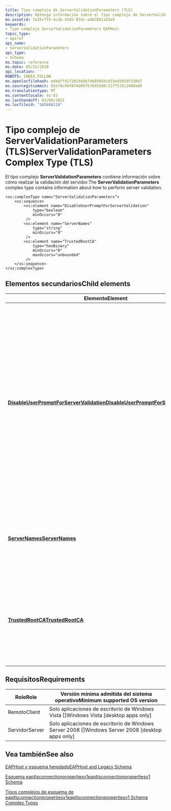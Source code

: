 ```yaml
---
title: Tipo complejo de ServerValidationParameters (TLS)
description: Obtenga información sobre el tipo complejo de ServerValidationParameters. Este tipo contiene información sobre cómo realizar la validación del servidor. | Tipo complejo de ServerValidationParameters (TLS)
ms.assetid: 7a35c7f5-4cab-43d5-87dc-a4020811d3a9
keywords:
- Tipo complejo ServerValidationParameters EAPHost
topic_type:
- apiref
api_name:
- ServerValidationParameters
api_type:
- Schema
ms.topic: reference
ms.date: 05/31/2018
api_location: ''
ROBOTS: INDEX,FOLLOW
ms.openlocfilehash: edebffd1f2023dd6f460505dc033e4505df338d7
ms.sourcegitcommit: 92e74c99f8f4d097676959d0c317f533c2400a80
ms.translationtype: MT
ms.contentlocale: es-ES
ms.lasthandoff: 03/09/2021
ms.locfileid: "105698118"
---
```

# <a name="servervalidationparameters-complex-type-tls"></a><span data-ttu-id="430db-106">Tipo complejo de ServerValidationParameters (TLS)</span><span class="sxs-lookup"><span data-stu-id="430db-106">ServerValidationParameters Complex Type (TLS)</span></span>

<span data-ttu-id="430db-107">El tipo complejo **ServerValidationParameters** contiene información sobre cómo realizar la validación del servidor.</span><span class="sxs-lookup"><span data-stu-id="430db-107">The **ServerValidationParameters** complex type contains information about how to perform server validation.</span></span>

``` syntax
<xs:complexType name="ServerValidationParameters">
    <xs:sequence>
        <xs:element name="DisableUserPromptForServerValidation"
            type="boolean"
            minOccurs="0"
         />
        <xs:element name="ServerNames"
            type="string"
            minOccurs="0"
         />
        <xs:element name="TrustedRootCA"
            type="hexBinary"
            minOccurs="0"
            maxOccurs="unbounded"
         />
    </xs:sequence>
</xs:complexType>
```

## <a name="child-elements"></a><span data-ttu-id="430db-108">Elementos secundarios</span><span class="sxs-lookup"><span data-stu-id="430db-108">Child elements</span></span>



| <span data-ttu-id="430db-109">Elemento</span><span class="sxs-lookup"><span data-stu-id="430db-109">Element</span></span>                                                                                                                                                    | <span data-ttu-id="430db-110">Tipo</span><span class="sxs-lookup"><span data-stu-id="430db-110">Type</span></span>      | <span data-ttu-id="430db-111">Descripción</span><span class="sxs-lookup"><span data-stu-id="430db-111">Description</span></span>                                                                                                                                                                                                                                                                                                                                                                                                                                                                                                                                                                                                                                                                                                                                                                                                                                                                        |
|------------------------------------------------------------------------------------------------------------------------------------------------------------|-----------|------------------------------------------------------------------------------------------------------------------------------------------------------------------------------------------------------------------------------------------------------------------------------------------------------------------------------------------------------------------------------------------------------------------------------------------------------------------------------------------------------------------------------------------------------------------------------------------------------------------------------------------------------------------------------------------------------------------------------------------------------------------------------------------------------------------------------------------------------------------------------------|
| [<span data-ttu-id="430db-112">**DisableUserPromptForServerValidation**</span><span class="sxs-lookup"><span data-stu-id="430db-112">**DisableUserPromptForServerValidation**</span></span>](eaptlsconnectionpropertiesv1schema-disableuserpromptforservervalidation-servervalidationparameters-element.md) | <span data-ttu-id="430db-113">boolean</span><span class="sxs-lookup"><span data-stu-id="430db-113">boolean</span></span>   | <span data-ttu-id="430db-114">Indica si se debe solicitar al usuario la validación del servidor.</span><span class="sxs-lookup"><span data-stu-id="430db-114">Indicates whether the user should be asked for server validation.</span></span> <br/> <span data-ttu-id="430db-115">Si [**DisableUserPromptForServerValidation**](eaptlsconnectionpropertiesv1schema-disableuserpromptforservervalidation-servervalidationparameters-element.md) es true, EAP-TLS realiza la validación del servidor sin intervención del usuario; Si se produce un error en la validación, EAP-TLS produce un error en la autenticación.</span><span class="sxs-lookup"><span data-stu-id="430db-115">If [**DisableUserPromptForServerValidation**](eaptlsconnectionpropertiesv1schema-disableuserpromptforservervalidation-servervalidationparameters-element.md) is TRUE, then EAP-TLS performs the server validation without user input; if the validation fails, EAP-TLS fails the authentication.</span></span> <br/> <span data-ttu-id="430db-116">Si [**DisableUserPromptForServerValidation**](eaptlsconnectionpropertiesv1schema-disableuserpromptforservervalidation-servervalidationparameters-element.md) es false, se solicita al usuario un certificado o un nombre de servidor validados, o una entidad de certificación raíz (CA).</span><span class="sxs-lookup"><span data-stu-id="430db-116">If [**DisableUserPromptForServerValidation**](eaptlsconnectionpropertiesv1schema-disableuserpromptforservervalidation-servervalidationparameters-element.md) is FALSE, the user is prompted for a validated server certificate or name, or root certificate authority (CA).</span></span><br/> <span data-ttu-id="430db-117">El elemento [**DisableUserPromptForServerValidation**](eaptlsconnectionpropertiesv1schema-disableuserpromptforservervalidation-servervalidationparameters-element.md) es opcional.</span><span class="sxs-lookup"><span data-stu-id="430db-117">The [**DisableUserPromptForServerValidation**](eaptlsconnectionpropertiesv1schema-disableuserpromptforservervalidation-servervalidationparameters-element.md) element is optional.</span></span><br/> |
| [<span data-ttu-id="430db-118">**ServerNames**</span><span class="sxs-lookup"><span data-stu-id="430db-118">**ServerNames**</span></span>](eaptlsconnectionpropertiesv1schema-servernames-servervalidationparameters-element.md)                                                   | <span data-ttu-id="430db-119">string</span><span class="sxs-lookup"><span data-stu-id="430db-119">string</span></span>    | <span data-ttu-id="430db-120">Representa una lista de servidores en los que el cliente confía.</span><span class="sxs-lookup"><span data-stu-id="430db-120">Represents a list of servers the client trusts.</span></span> <span data-ttu-id="430db-121">Cada nombre de servidor está delimitado por punto y coma, y se puede representar mediante expresiones regulares.</span><span class="sxs-lookup"><span data-stu-id="430db-121">Each server name is delimited by semicolons, and can be represented by regular expressions.</span></span><br/> <span data-ttu-id="430db-122">El elemento [**servernames**](eaptlsconnectionpropertiesv1schema-servernames-servervalidationparameters-element.md) es opcional.</span><span class="sxs-lookup"><span data-stu-id="430db-122">The [**ServerNames**](eaptlsconnectionpropertiesv1schema-servernames-servervalidationparameters-element.md) element is optional.</span></span><br/>                                                                                                                                                                                                                                                                                                                                                                                                                                                                                                                                                                                |
| [<span data-ttu-id="430db-123">**TrustedRootCA**</span><span class="sxs-lookup"><span data-stu-id="430db-123">**TrustedRootCA**</span></span>](eaptlsconnectionpropertiesv1schema-trustedrootca-servervalidationparameters-element.md)                                               | <span data-ttu-id="430db-124">hexBinary</span><span class="sxs-lookup"><span data-stu-id="430db-124">hexBinary</span></span> | <span data-ttu-id="430db-125">Captura la impresión en miniatura de las entidades de certificación (CA) raíz en las que confía el cliente.</span><span class="sxs-lookup"><span data-stu-id="430db-125">Captures the thumb print of root certificate authorities (CAs) that are trusted by the client.</span></span> <br/> <span data-ttu-id="430db-126">La impresión en miniatura es una cadena hexadecimal que contiene el hash SHA-1 del certificado.</span><span class="sxs-lookup"><span data-stu-id="430db-126">The thumb print is a hexadecimal string that contains the SHA-1 hash of the certificate</span></span><br/> <span data-ttu-id="430db-127">El elemento [**TrustedRootCA**](eaptlsconnectionpropertiesv1schema-trustedrootca-servervalidationparameters-element.md) es opcional.</span><span class="sxs-lookup"><span data-stu-id="430db-127">The [**TrustedRootCA**](eaptlsconnectionpropertiesv1schema-trustedrootca-servervalidationparameters-element.md) element is optional.</span></span><br/>                                                                                                                                                                                                                                                                                                                                                                                                                                                                                                                     |



## <a name="requirements"></a><span data-ttu-id="430db-128">Requisitos</span><span class="sxs-lookup"><span data-stu-id="430db-128">Requirements</span></span>



| <span data-ttu-id="430db-129">Role</span><span class="sxs-lookup"><span data-stu-id="430db-129">Role</span></span> | <span data-ttu-id="430db-130">Versión mínima admitida del sistema operativo</span><span class="sxs-lookup"><span data-stu-id="430db-130">Minimum supported OS version</span></span> |
|------|------------------------------|
| <span data-ttu-id="430db-131">Remoto</span><span class="sxs-lookup"><span data-stu-id="430db-131">Client</span></span><br/> | <span data-ttu-id="430db-132">Solo aplicaciones de escritorio de Windows Vista \[\]</span><span class="sxs-lookup"><span data-stu-id="430db-132">Windows Vista \[desktop apps only\]</span></span><br/>       |
| <span data-ttu-id="430db-133">Servidor</span><span class="sxs-lookup"><span data-stu-id="430db-133">Server</span></span><br/> | <span data-ttu-id="430db-134">Solo aplicaciones de escritorio de Windows Server 2008 \[\]</span><span class="sxs-lookup"><span data-stu-id="430db-134">Windows Server 2008 \[desktop apps only\]</span></span><br/> |



## <a name="see-also"></a><span data-ttu-id="430db-135">Vea también</span><span class="sxs-lookup"><span data-stu-id="430db-135">See also</span></span>

<dl> <dt>

[<span data-ttu-id="430db-136">EAPHost y esquema heredado</span><span class="sxs-lookup"><span data-stu-id="430db-136">EAPHost and Legacy Schema</span></span>](eaphost-schemas.md)
</dt> <dt>

[<span data-ttu-id="430db-137">Esquema eaptlsconnectionpropertiesv1</span><span class="sxs-lookup"><span data-stu-id="430db-137">eaptlsconnectionpropertiesv1 Schema</span></span>](eaptlsconnectionpropertiesv1schema-schema.md)
</dt> <dt>

[<span data-ttu-id="430db-138">Tipos complejos de esquema de eaptlsconnectionpropertiesv1</span><span class="sxs-lookup"><span data-stu-id="430db-138">eaptlsconnectionpropertiesv1 Schema Complex Types</span></span>](eaptlsconnectionpropertiesv1schema-complex-types.md)
</dt> </dl>

 

 





